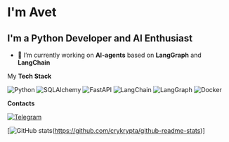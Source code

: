 # I'm Avet

## I'm a **Python Developer** and **AI Enthusiast**

- 🔭 I’m currently working on **AI-agents** based on **LangGraph** and **LangChain**


My **Tech Stack**

![Python](https://img.shields.io/badge/Python-000000?style=for-the-badge&logo=Python&logoColor=white)
![SQLAlchemy](https://img.shields.io/badge/SQLAlchemy-000000?style=for-the-badge&logo=SQLAlchemy&logoColor=white)
![FastAPI](https://img.shields.io/badge/FastAPI-000000?style=for-the-badge&logo=FastAPI&logoColor=white)
![LangChain](https://img.shields.io/badge/LangChain-000000?style=for-the-badge&logo=LangChain&logoColor=white)
![LangGraph](https://img.shields.io/badge/LangGraph-000000?style=for-the-badge&logo=LangGraph&logoColor=white)
![Docker](https://img.shields.io/badge/Docker-000000?style=for-the-badge&logo=Docker&logoColor=white)


**Contacts**

[![Telegram](https://img.shields.io/badge/Telegram-000000?style=for-the-badge&logo=Telegram&logoColor=white)](t.me/senseimastermind)


[![GitHub stats](https://github-readme-stats.vercel.app/api?username=crykrypta&theme=dark)(https://github.com/crykrypta/github-readme-stats)]